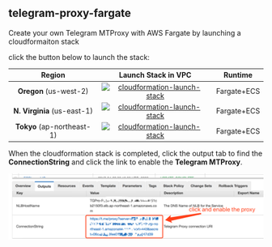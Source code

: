 ## telegram-proxy-fargate

Create your own Telegram MTProxy with AWS Fargate by launching a cloudformaiton stack



click the button below to launch the stack:

|           Region            |                     Launch Stack in VPC                      |   Runtime   |
| :-------------------------: | :----------------------------------------------------------: | :---------: |
|   **Oregon** (us-west-2)    | [![cloudformation-launch-stack](https://s3.amazonaws.com/cloudformation-examples/cloudformation-launch-stack.png)](https://console.aws.amazon.com/cloudformation/home?region=us-west-2#/stacks/new?stackName=TGProxy&templateURL=https://s3-us-west-2.amazonaws.com/pahud-cfn-us-west-2/telegram-proxy-fargate/cloudformation/tg-proxy-fg.yaml) | Fargate+ECS |
| **N. Virginia** (us-east-1) | [![cloudformation-launch-stack](https://s3.amazonaws.com/cloudformation-examples/cloudformation-launch-stack.png)](https://console.aws.amazon.com/cloudformation/home?region=us-east-1#/stacks/new?stackName=TGProxy&templateURL=https://s3-us-west-2.amazonaws.com/pahud-cfn-us-west-2/telegram-proxy-fargate/cloudformation/tg-proxy-fg.yaml) | Fargate+ECS |
| **Tokyo** (ap-northeast-1)  | [![cloudformation-launch-stack](https://s3.amazonaws.com/cloudformation-examples/cloudformation-launch-stack.png)](https://console.aws.amazon.com/cloudformation/home?region=ap-northeast-1#/stacks/new?stackName=TGProxy&templateURL=https://s3-us-west-2.amazonaws.com/pahud-cfn-us-west-2/telegram-proxy-fargate/cloudformation/tg-proxy-fg.yaml) | Fargate+ECS |

When the cloudformation stack is completed, click the output tab to find the **ConnectionString** and click the link to enable the **Telegram MTProxy**.

![](./images/01.png)